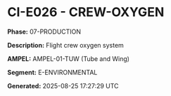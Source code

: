 # CI-E026 - CREW-OXYGEN

**Phase:** 07-PRODUCTION

**Description:** Flight crew oxygen system

**AMPEL:** AMPEL-01-TUW (Tube and Wing)

**Segment:** E-ENVIRONMENTAL

**Generated:** 2025-08-25 17:27:29 UTC
